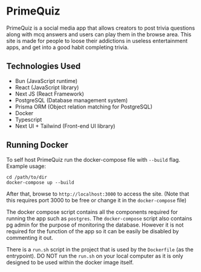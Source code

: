 # PrimeQuiz

PrimeQuiz is a social media app that allows creators to post trivia questions along with mcq answers and users can play them in the browse area. This site is made for people to loose their addictions in useless entertainment apps, and get into a good habit completing trivia.

## Technologies Used

- Bun (JavaScript runtime)
- React (JavaScript library)
- Next JS (React Framework)
- PostgreSQL (Database management system)
- Prisma ORM (Object relation matching for PostgreSQL)
- Docker
- Typescript
- Next UI + Tailwind (Front-end UI library)

## Running Docker

To self host PrimeQuiz run the docker-compose file with `--build` flag. Example usage:

```
cd /path/to/dir
docker-compose up --build
```

After that, browse to `http://localhost:3000` to access the site. (Note that this requires port 3000 to be free or change it in the `docker-compose` file)

The docker compose script contains all the components required for running the app such as `postgres`.
The `docker-compose` script also contains pg admin for the purpose of monitoring the database. However it is not required for the function of the app so it can be easily be disabled by commenting it out.

There is a `run.sh` script in the project that is used by the `Dockerfile` (as the entrypoint). DO NOT run the `run.sh` on your local computer as it is only designed to be used within the docker image itself.
